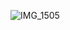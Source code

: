 ![IMG_1505](https://github.com/user-attachments/assets/c703a7e2-4e22-4ecc-a919-e7fc335fb3c0)




<!--
**TOXICGASLEAK/TOXICGASLEAK** is a ✨ _special_ ✨ repository because its `README.md` (this file) appears on your GitHub profile.

Here are some ideas to get you started:

- 🔭 I’m currently working on ...
- 🌱 I’m currently learning ...
- 👯 I’m looking to collaborate on ...
- 🤔 I’m looking for help with ...
- 💬 Ask me about ...
- 📫 How to reach me: ...
- 😄 Pronouns: ...
- ⚡ Fun fact: ...
-->

